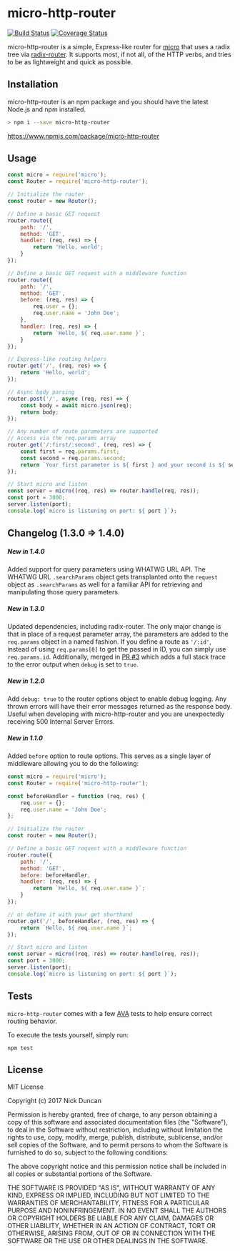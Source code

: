 # micro-http-router
[![Build Status](https://travis-ci.org/protocol114/micro-http-router.svg?branch=master)](https://travis-ci.org/protocol114/micro-http-router) [![Coverage Status](https://coveralls.io/repos/github/protocol114/micro-http-router/badge.svg?branch=master)](https://coveralls.io/github/protocol114/micro-http-router?branch=master)

micro-http-router is a simple, Express-like router for [micro](https://github.com/zeit/micro) that uses a radix tree via [radix-router](https://github.com/charlieduong94/radix-router). It supports most, if not all, of the HTTP verbs, and tries to be as lightweight and quick as possible.

## Installation
micro-http-router is an npm package and you should have the latest Node.js and npm installed.

```bash
> npm i --save micro-http-router
```

https://www.npmjs.com/package/micro-http-router

## Usage

```javascript
const micro = require('micro');
const Router = require('micro-http-router');

// Initialize the router
const router = new Router();

// Define a basic GET request
router.route({
    path: '/',
    method: 'GET',
    handler: (req, res) => {
        return 'Hello, world';
    }
});

// Define a basic GET request with a middleware function
router.route({
    path: '/',
    method: 'GET',
    before: (req, res) => {
        req.user = {};
        req.user.name = 'John Doe';
    },
    handler: (req, res) => {
        return `Hello, ${ req.user.name }`;
    }
});

// Express-like routing helpers
router.get('/', (req, res) => {
    return 'Hello, world';
});

// Async body parsing
router.post('/', async (req, res) => {
    const body = await micro.json(req);
    return body;
});

// Any number of route parameters are supported
// Access via the req.params array
router.get('/:first/:second', (req, res) => {
    const first = req.params.first;
    const second = req.params.second;
    return `Your first parameter is ${ first } and your second is ${ second }.`;
});

// Start micro and listen
const server = micro((req, res) => router.handle(req, res));
const port = 3000;
server.listen(port);
console.log(`micro is listening on port: ${ port }`);
```

## Changelog (1.3.0 => 1.4.0)

##### New in 1.4.0
Added support for query parameters using WHATWG URL API. The WHATWG URL `.searchParams` object gets transplanted onto the `request` object as `.searchParams` as well for a familiar API for retrieving and manipulating those query parameters.

##### New in 1.3.0
Updated dependencies, including radix-router. The only major change is that in place of a request parameter array, the parameters are added to the `req.params` object in a named fashion. If you define a route as `'/:id'`, instead of using `req.params[0]` to get the passed in ID, you can simply use `req.params.id`. Additionally, merged in [PR #3](https://github.com/protocol114/micro-http-router/pull/3) which adds a full stack trace to the error output when `debug` is set to `true`.

##### New in 1.2.0
Add `debug: true` to the router options object to enable debug logging. Any thrown errors will have their error messages returned as the response body. Useful when developing with micro-http-router and you are unexpectedly receiving 500 Internal Server Errors.

##### New in 1.1.0
Added `before` option to route options. This serves as a single layer of middleware allowing you to do the following:

```javascript
const micro = require('micro');
const Router = require('micro-http-router');

const beforeHandler = function (req, res) {
    req.user = {};
    req.user.name = 'John Doe';
};

// Initialize the router
const router = new Router();

// Define a basic GET request with a middleware function
router.route({
    path: '/',
    method: 'GET',
    before: beforeHandler,
    handler: (req, res) => {
        return `Hello, ${ req.user.name }`;
    }
});

// or define it with your get shorthand
router.get('/', beforeHandler, (req, res) => {
    return `Hello, ${ req.user.name }`;
});

// Start micro and listen
const server = micro((req, res) => router.handle(req, res));
const port = 3000;
server.listen(port);
console.log(`micro is listening on port: ${ port }`);
```

## Tests
`micro-http-router` comes with a few [AVA](https://github.com/avajs/ava) tests to help ensure correct routing behavior.

To execute the tests yourself, simply run:

`npm test`

## License
MIT License

Copyright (c) 2017 Nick Duncan

Permission is hereby granted, free of charge, to any person obtaining a copy
of this software and associated documentation files (the "Software"), to deal
in the Software without restriction, including without limitation the rights
to use, copy, modify, merge, publish, distribute, sublicense, and/or sell
copies of the Software, and to permit persons to whom the Software is
furnished to do so, subject to the following conditions:

The above copyright notice and this permission notice shall be included in all
copies or substantial portions of the Software.

THE SOFTWARE IS PROVIDED "AS IS", WITHOUT WARRANTY OF ANY KIND, EXPRESS OR
IMPLIED, INCLUDING BUT NOT LIMITED TO THE WARRANTIES OF MERCHANTABILITY,
FITNESS FOR A PARTICULAR PURPOSE AND NONINFRINGEMENT. IN NO EVENT SHALL THE
AUTHORS OR COPYRIGHT HOLDERS BE LIABLE FOR ANY CLAIM, DAMAGES OR OTHER
LIABILITY, WHETHER IN AN ACTION OF CONTRACT, TORT OR OTHERWISE, ARISING FROM,
OUT OF OR IN CONNECTION WITH THE SOFTWARE OR THE USE OR OTHER DEALINGS IN THE
SOFTWARE.
